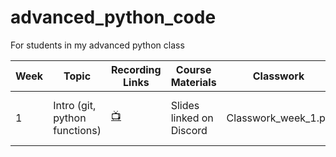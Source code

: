 # advanced_python_code
 For students in my advanced python class

| Week    |   Topic  |   Recording Links   |   Course Materials    |    Classwork   |   Assignment  |
|---------|----------|---------------------|-----------------------|----------------|---------------|
| 1|Intro (git, python functions)|[:tv:](https://cuny907-my.sharepoint.com/:v:/g/personal/ariel_avshalumov37_login_cuny_edu/ES67I022-3dHmPknhpPaDR4Bd4vhmtq6XH9AyNH3qbq4Ag?email=Ariel.Avshalumov37%40login.cuny.edu)| Slides linked on Discord | Classwork_week_1.py | Assignment will be released shortly |
